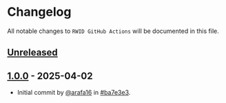 # Changelog

All notable changes to `RWID GitHub Actions` will be documented in this file.

## [Unreleased](https://github.com/arafa16/rwid-github-actions/compare/1.0.0...main)

## [1.0.0](https://github.com/arafa16/rwid-github-actions/releases/tag/1.0.0) - 2025-04-02

- Initial commit by [@arafa16](https://github.com/arafa16) in [#ba7e3e3](https://github.com/arafa16/rwid-github-actions/commit/ba7e3e337f6d5cf29c1d466b9f512c168bfdc10e).
